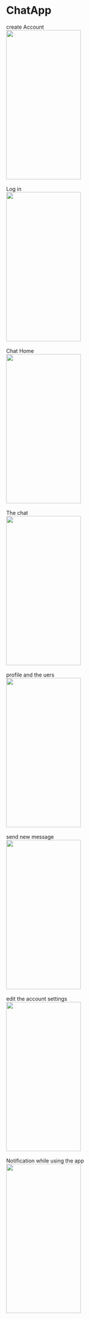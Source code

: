 # ChatApp
create Account 
<br>
<img src="https://user-images.githubusercontent.com/47791578/138108622-865b84a9-d74d-4886-a677-5135610b0c66.jpeg" width="200" height="400">
<br>
<br>
Log in
<br>
<img src="https://user-images.githubusercontent.com/47791578/138109055-ac1dcbab-394f-4754-a8a9-ddad0516c882.jpeg" width="200" height="400">
<br>
<br>
Chat Home
<br>
<img src="https://user-images.githubusercontent.com/47791578/138109340-24ede2f3-4666-4838-bc35-e45c9ec6230a.jpeg" width="200" height="400">
<br>
<br>
The chat
<br>
<img src="https://user-images.githubusercontent.com/47791578/138109463-e1c43cf6-9af1-4c78-b623-fed5cb623a64.jpeg" width="200" height="400">
<br>
<br>
profile and the uers
<br>
<img src="https://user-images.githubusercontent.com/47791578/138109602-5da0c581-1cb5-4a12-8e15-ef86ca865227.jpeg" width="200" height="400">
<br>
<br>
send new message
<br>
<img src="https://user-images.githubusercontent.com/47791578/138109793-6cae26a2-8154-4582-bafe-f5f0ff7f8759.jpeg" width="200" height="400">
<br>
<br>
edit the account settings
<br>
<img src="https://user-images.githubusercontent.com/47791578/138110017-85268c10-b436-4fb3-8210-db4627e9c795.jpeg" width="200" height="400">
<br>
<br>
Notification while using the app
<br>
<img src="https://user-images.githubusercontent.com/47791578/138110301-745f7eb8-c54d-4a9a-b0db-d0032abd4c03.jpeg" width="200" height="400">
<br>
<br>
